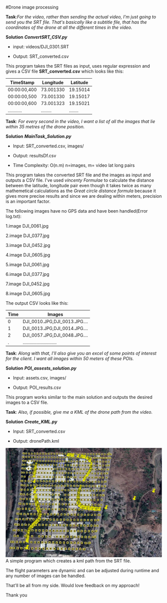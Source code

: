 #Drone image processing
 
**Task**:*For the video, rather than sending the actual video, I'm just going to send you the SRT file. That's basically like a subtitle file, that has the coordinates of the drone at all the different times in the video.*
 
**Solution** ***ConvertSRT_CSV.py***

* input: videos/DJI_0301.SRT

* Output: SRT_converted.csv
 
 This program takes the SRT files as input, uses regular expression and gives a CSV file **SRT_converted.csv** which looks like this:
 
 TimeStamp    | Longitude | Latitude
 ------------ | --------- | --------
 00:00:00,400 | 73.001330 | 19.15014
 00:00:00,500 | 73.001330 | 19.15017
 00:00:00,600 | 73.001323 | 19.15021
 ............ | ......... | ........
 
**Task**: *For every second in the video, I want a list of all the images that lie within 35 metres of the drone position.*

**Solution** ***MainTask_Solution.py***
 
* Input: SRT_converted.csv, images/
 
* Output: resultsDf.csv
 
* Time Complexity: O(n.m) n=images, m= video lat long pairs

This program takes the converted SRT file and the images as input and outputs a CSV file. I've used *vincenty Formulae* to calculate the distance between the latitude, longitude pair even though it takes twice as many mathemetical calculations as the *Great circle distance formula* because it gives more precise results and since we are dealing within meters, precision is an important factor.

The following images have no GPS data and have been handled(Error log.txt):
 
 1.image DJI_0061.jpg 

 2.image DJI_0377.jpg 

 3.image DJI_0452.jpg 

 4.image DJI_0605.jpg 

 5.image DJI_0061.jpg 

 6.image DJI_0377.jpg 

 7.image DJI_0452.jpg 
 
8.image DJI_0605.jpg 

The output CSV looks like this:


Time | Images
---- | ------
0	 | DJI_0010.JPG,DJI_0013.JPG....
1	 | DJI_0013.JPG,DJI_0014.JPG....
2    | DJI_0057.JPG,DJI_0048.JPG....
.	 | .............................


**Task**: *Along with that, I'll also give you an excel of some points of interest for the client. I want all images within 50 meters of these POIs.*

**Solution** ***POI_assests_solution.py***

* Input: assets.csv, images/

* Output: POI_results.csv

This program works similar to the main solution and outputs the desired images to a CSV file.

**Task**: *Also, if possible, give me a KML of the drone path from the video.*

**Solution** ***Create_KML.py***

* Input: SRT_converted.csv

* Output: dronePath.kml

![drone_path.jpeg](drone_path.JPG)
A simple program which creates a kml path from the SRT file.


The flight parameters are dynamic and can be adjusted during runtime and any number of images can be handled.

That'll be all from my side. Would love feedback on my approach!

Thank you
